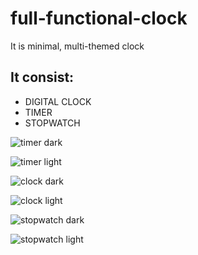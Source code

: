 # full-functional-clock
It is minimal, multi-themed clock

## It consist:

- DIGITAL CLOCK
- TIMER
- STOPWATCH

![timer dark](https://user-images.githubusercontent.com/91014156/151695436-1394f9cb-faf0-49d7-a939-01556d9ae8c6.png)

![timer light](https://user-images.githubusercontent.com/91014156/151695439-216aa795-c295-47df-a488-2fc3ac671547.png)

![clock dark](https://user-images.githubusercontent.com/91014156/151695440-b195ad8b-aec2-4952-834e-c2029f2465c7.png)

![clock light](https://user-images.githubusercontent.com/91014156/151695441-0d3a5434-90d7-4190-82d9-eedfecaa7c6a.png)

![stopwatch dark](https://user-images.githubusercontent.com/91014156/151695442-b63c4714-99d1-4195-bdf1-68034fc0d653.png)

![stopwatch light](https://user-images.githubusercontent.com/91014156/151695443-0ba04daa-8181-4cda-8cd3-e596c573c0dd.png)
